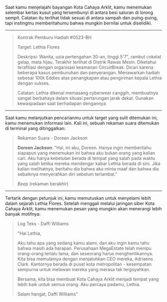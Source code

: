 Saat kamu menjelajahi bayangan Kota Cahaya Arklit, kamu menemukan selembar kertas kusut yang tersembunyi di antara besi saluran di lorong sempit. Catatan itu terlihat tidak sesuai di antara sampah dan puing-puing, tapi instingmu memberitahumu bahwa mungkin bernilai untuk diselidiki.

---

> Kontrak Pemburu Hadiah #0523-BH
>
> Target: Lethia Flores
>
> Deskripsi: Wanita, usia pertengahan 30-an, tinggi 5'7", rambut cokelat gelap, mata hijau. Terakhir terlihat di Distrik Rawas Mesin. Diketahui terafiliasi dengan organisasi keamanan CircuitBreak. Dicari karena beberapa kasus pembunuhan dan penyerangan. Menawarkan hadiah sebesar 100k Eddies atas penangkapan atau pengiriman kepala Lethia dengan sukses.
>
> Catatan: Lethia dikenal memasang cyberwear canggih, membuatnya sangat berbahaya dalam situasi pertarungan jarak dekat. Gunakan kewaspadaan saat berhadapan dengannya.

---

Saat kamu melanjutkan pencarianmu untuk target yang sulit ditemukan ini, kamu menemukan informasi lain. Kali ini, sebuah rekaman suara ditemukan di terminal yang ditinggalkan:

> Rekaman Suara - Doreen Jackson
>
> **Doreen Jackson**: "Hai, ini aku, Doreen. Hanya ingin memberitahu siapapun yang menemukan ini bahwa aku bukan orang yang kalian cari. Aku hanya kebetulan berada di tempat yang salah pada waktu yang salah ketika mereka mendengar kabar Lethia berada di sini. Jika kalian melihatnya, beritahu dia bahwa aku minta maaf dan bahwa dia sebaiknya menyerahkan diri sebelum terlambat."
>
> _Beep_ (rekaman berakhir)

---

Tertarik dengan petunjuk ini, kamu memutuskan untuk menyelami lebih dalam sejarah Lethia Flores. Setelah menggali melalui jaringan siber Kota Cahaya Arklit, kamu menemukan pesan yang mungkin akan menerangi lebih banyak motifnya:

> Log Teks - Daffi Williams
>
> "Hai Lethia,
>
> Aku tahu apa yang sedang kamu alami, dan aku ingin kamu tahu bahwa masih ada harapan. Perusahaan MegaEstate telah menipu orang-orang terlalu lama, dan seseorang harus menghentikannya. Kita bisa memulainya dengan menjatuhkan CEO mereka, Adriaens Clark. Kantornya berada di pusat kota metropolitan - kesempatan sempurna untuk melawan mereka yang merasa tak tergoyahkan.
>
> Bersama, kita bisa membuat Kota Cahaya Arklit menjadi tempat yang lebih baik untuk semua orang. Aku percaya padamu, Lethia.
>
> Salam hangat,
> Daffi Williams"
